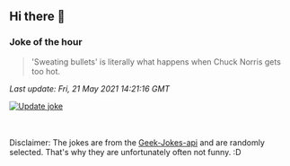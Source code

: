 ## Hi there 👋

### Joke of the hour
<!-- joke -->
>'Sweating bullets' is literally what happens when Chuck Norris gets too hot.
<!-- /joke -->

*Last update: Fri, 21 May 2021 14:21:16 GMT*

[![Update joke](https://github.com/nclskfm/nclskfm/actions/workflows/joke.yml/badge.svg)](https://github.com/nclskfm/nclskfm/actions/workflows/joke.yml)

<br><br>
Disclaimer: The jokes are from the [Geek-Jokes-api](https://github.com/sameerkumar18/geek-joke-api) and are randomly selected. That's why they are unfortunately often not funny. :D
